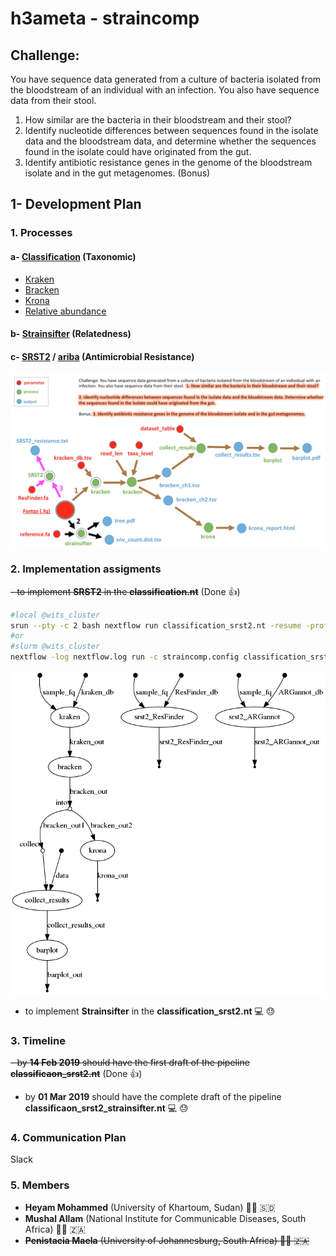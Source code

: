 # h3ameta - straincomp

## Challenge:
You have sequence data generated from a culture of bacteria isolated from the bloodstream of an individual with an infection. You also have sequence data from their stool.
1. How similar are the bacteria in their bloodstream and their stool?
2. Identify nucleotide differences between sequences found in the isolate data and the bloodstream data, and determine whether the sequences found in the isolate could have originated from the gut.
3. Identify antibiotic resistance genes in the genome of the bloodstream isolate and in the gut metagenomes. (Bonus)

## 1- Development Plan

### 1. Processes
#### a- [Classification](https://github.com/h3abionet/h3ameta/tree/master/examples/taxonomic_classification) (Taxonomic)
- [Kraken](http://ccb.jhu.edu/software/kraken/)
- [Bracken](https://github.com/jenniferlu717/Bracken) 
- [Krona](https://github.com/marbl/Krona/wiki)
- [Relative abundance](https://github.com/h3abionet/h3ameta/blob/master/examples/taxonomic_classification/bin/composition_barplot.R)
#### b- [Strainsifter](https://github.com/tamburinif/StrainSifter) (Relatedness)
#### c- [SRST2](https://github.com/katholt/srst2) / [ariba](https://github.com/sanger-pathogens/ariba) (Antimicrobial Resistance)

![straincomp_flowchart](https://github.com/h3abionet/h3ameta/blob/master/straincomp/straincomp_flowchart.jpg "straincomp_flowchart.jpg ")

### 2. Implementation assigments
~~- to implement **SRST2** in the **classification.nt**~~ (Done :+1:)

```bash
#local @wits_cluster
srun --pty -c 2 bash nextflow run classification_srst2.nt -resume -profile wits
#or
#slurm @wits_cluster
nextflow -log nextflow.log run -c straincomp.config classification_srst2.nt -profile wits -resume
```

![classification_srst2_flowchart](https://github.com/h3abionet/h3ameta/blob/master/straincomp/classification_srst2_dag.png "classification_srst2_flowchart")

- to implement **Strainsifter** in the **classification_srst2.nt** :computer: :sweat:

### 3. Timeline
~~- by **14 Feb 2019** should have the first draft of the pipeline **classificaon_srst2.nt**~~ (Done :+1:)
- by **01 Mar 2019** should have the complete draft of the pipeline **classificaon_srst2_strainsifter.nt** :computer: :sweat:

### 4. Communication Plan
Slack

### 5. Members
- **Heyam Mohammed** (University of Khartoum, Sudan) 👩🏻 🇸🇩
- **Mushal Allam** (National Institute for Communicable Diseases, South Africa) 👨🏽 🇿🇦
- ~~**Penistacia Maela** (University of Johannesburg, South Africa) 👩🏻 🇿🇦~~

